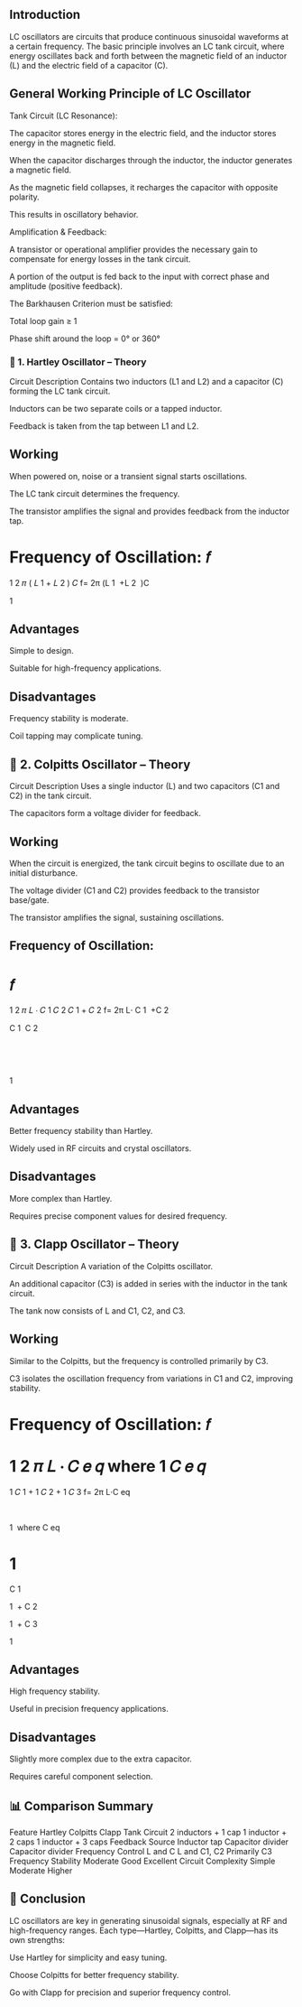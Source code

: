 
## Introduction
LC oscillators are circuits that produce continuous sinusoidal waveforms at a certain frequency. The basic principle involves an LC tank circuit, where energy oscillates back and forth between the magnetic field of an inductor (L) and the electric field of a capacitor (C).

## General Working Principle of LC Oscillator
Tank Circuit (LC Resonance):

The capacitor stores energy in the electric field, and the inductor stores energy in the magnetic field.

When the capacitor discharges through the inductor, the inductor generates a magnetic field.

As the magnetic field collapses, it recharges the capacitor with opposite polarity.

This results in oscillatory behavior.

Amplification & Feedback:

A transistor or operational amplifier provides the necessary gain to compensate for energy losses in the tank circuit.

A portion of the output is fed back to the input with correct phase and amplitude (positive feedback).

The Barkhausen Criterion must be satisfied:

Total loop gain ≥ 1

Phase shift around the loop = 0° or 360°

### 🔹 1. Hartley Oscillator – Theory
Circuit Description
Contains two inductors (L1 and L2) and a capacitor (C) forming the LC tank circuit.

Inductors can be two separate coils or a tapped inductor.

Feedback is taken from the tap between L1 and L2.

## Working
When powered on, noise or a transient signal starts oscillations.

The LC tank circuit determines the frequency.

The transistor amplifies the signal and provides feedback from the inductor tap.

Frequency of Oscillation:
𝑓
=
1
2
𝜋
(
𝐿
1
+
𝐿
2
)
𝐶
f= 
2π 
(L 
1
​
 +L 
2
​
 )C
​
 
1
​
 
## Advantages
Simple to design.

Suitable for high-frequency applications.

## Disadvantages
Frequency stability is moderate.

Coil tapping may complicate tuning.

## 🔹 2. Colpitts Oscillator – Theory
Circuit Description
Uses a single inductor (L) and two capacitors (C1 and C2) in the tank circuit.

The capacitors form a voltage divider for feedback.

## Working
When the circuit is energized, the tank circuit begins to oscillate due to an initial disturbance.

The voltage divider (C1 and C2) provides feedback to the transistor base/gate.

The transistor amplifies the signal, sustaining oscillations.

## Frequency of Oscillation:
𝑓
=
1
2
𝜋
𝐿
⋅
𝐶
1
𝐶
2
𝐶
1
+
𝐶
2
f= 
2π 
L⋅ 
C 
1
​
 +C 
2
​
 
C 
1
​
 C 
2
​
 
​
 
​
 
1
​
 
## Advantages
Better frequency stability than Hartley.

Widely used in RF circuits and crystal oscillators.

## Disadvantages
More complex than Hartley.

Requires precise component values for desired frequency.

## 🔹 3. Clapp Oscillator – Theory
Circuit Description
A variation of the Colpitts oscillator.

An additional capacitor (C3) is added in series with the inductor in the tank circuit.

The tank now consists of L and C1, C2, and C3.

## Working
Similar to the Colpitts, but the frequency is controlled primarily by C3.

C3 isolates the oscillation frequency from variations in C1 and C2, improving stability.

Frequency of Oscillation:
𝑓
=
1
2
𝜋
𝐿
⋅
𝐶
𝑒
𝑞
where
1
𝐶
𝑒
𝑞
=
1
𝐶
1
+
1
𝐶
2
+
1
𝐶
3
f= 
2π 
L⋅C 
eq
​
 
​
 
1
​
 where 
C 
eq
​
 
1
​
 = 
C 
1
​
 
1
​
 + 
C 
2
​
 
1
​
 + 
C 
3
​
 
1
​
 
## Advantages
High frequency stability.

Useful in precision frequency applications.

## Disadvantages
Slightly more complex due to the extra capacitor.

Requires careful component selection.

## 📊 Comparison Summary
Feature	Hartley	Colpitts	Clapp
Tank Circuit	2 inductors + 1 cap	1 inductor + 2 caps	1 inductor + 3 caps
Feedback Source	Inductor tap	Capacitor divider	Capacitor divider
Frequency Control	L and C	L and C1, C2	Primarily C3
Frequency Stability	Moderate	Good	Excellent
Circuit Complexity	Simple	Moderate	Higher

## 🧠 Conclusion
LC oscillators are key in generating sinusoidal signals, especially at RF and high-frequency ranges. Each type—Hartley, Colpitts, and Clapp—has its own strengths:

Use Hartley for simplicity and easy tuning.

Choose Colpitts for better frequency stability.

Go with Clapp for precision and superior frequency control.

